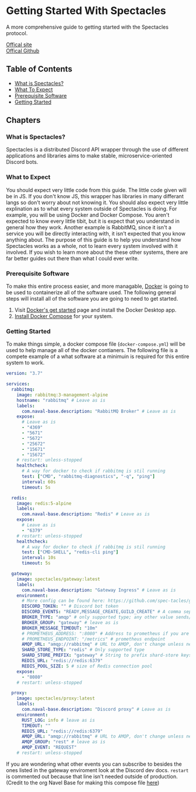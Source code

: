 # Getting Started With Spectacles

A more comprehensive guide to getting started with the Spectacles protocol.

[Offical site](https://spec.pleb.xyz/)<br>
[Offical Github](https://github.com/spec-tacles/)

## Table of Contents

- [What is Spectacles?](#What-is-Spectacles?)
- [What To Expect](#What-to-Expect)
- [Prerequisite Software](#Prerequisite-Software)
- [Getting Started](#Getting-Started)

## Chapters

### What is Spectacles?

Spectacles is a distributed Discord API wrapper through the use of different applications and libraries aims to make stable, microservice-oriented Discord bots.

### What to Expect

You should expect very little code from this guide. The little code given will be in JS. If you don't know JS, this wrapper has libraries in many differant langs so don't worry about not knowing it.
You should also expect very little explination as to what every system outside of Spectacles is doing. For example, you will be using Docker and Docker Compose. You aren't expected to know every little tibit, but it is expect that you understand in general how they work. Another example is RabbitMQ, since it isn't a service you will be directly interacting with, it isn't expected that you know anything about.
The purpose of this guide is to help you understand how Spectacles works as a whole, not to learn every system involved with it involved. If you wish to learn more about the these other systems, there are far better guides out there than what I could ever write.

### Prerequisite Software

To make this entire process easier, and more managable, [Docker](https://docker.com/) is going to be used to containerize all of the software used. The following general steps will install all of the software you are going to need to get started.

1. Visit [Docker's get started](https://www.docker.com/get-started) page and install the Docker Desktop app.
2. [Install Docker Compose](https://docs.docker.com/compose/install/) for your system.

### Getting Started

To make things simple, a docker compose file (`docker-compose.yml`) will be used to help manage all of the docker contianers.
The following file is a compete example of a what software at a minimuin is required for this entire system to work.

```yaml
version: "3.7"

services:
  rabbitmq:
    image: rabbitmq:3-management-alpine
    hostname: "rabbitmq" # Leave as is
    labels:
      com.naval-base.description: "RabbitMQ Broker" # Leave as is
    expose:
      # Leave as is
      - "4369"
      - "5671"
      - "5672"
      - "25672"
      - "15671"
      - "15672"
    # restart: unless-stopped
    healthcheck:
      # A way for docker to check if rabbitmq is stil running
      test: ["CMD", "rabbitmq-diagnostics", "-q", "ping"]
      interval: 60s
      timeout: 5s

  redis:
    image: redis:5-alpine
    labels:
      com.naval-base.description: "Redis" # Leave as is
    expose:
      # Leave as is
      - "6379"
    # restart: unless-stopped
    healthcheck:
      # A way for docker to check if rabbitmq is stil running
      test: ["CMD-SHELL", "redis-cli ping"]
      interval: 10s
      timeout: 5s

  gateway:
    image: spectacles/gateway:latest
    labels:
      com.naval-base.description: "Gateway Ingress" # Leave as is
    environment:
      # More config can be found here: https://github.com/spec-tacles/gateway
      DISCORD_TOKEN: "" # Discord bot token
      DISCORD_EVENTS: "READY,MESSAGE_CREATE,GUILD_CREATE" # A comma seperated array of events
      BROKER_TYPE: "amqp" # only supported type; any other value sends/receives from STDIN/STDOUT
      BROKER_GROUP: "gateway" # leave as is
      BROKER_MESSAGE_TIMEOUT: "10m"
      # PROMETHEUS_ADDRESS: ":8080" # Address to prometheus if you are using it
      # PROMETHEUS_ENDPOINT: "/metrics" # prometheus endpoint
      AMQP_URL: "amqp://rabbitmq" # URL to AMQP, don't change unless needed
      SHARD_STORE_TYPE: "redis" # Only supported type
      SHARD_STORE_PREFIX: "gateway" # String to prefix shard-store keys
      REDIS_URL: "redis://redis:6379"
      REDIS_POOL_SIZE: 5 # size of Redis connection pool
    expose:
      - "8080"
    # restart: unless-stopped

  proxy:
    image: spectacles/proxy:latest
    labels:
      com.naval-base.description: "Discord proxy" # Leave as is
    environment:
      RUST_LOG: info # leave as is
      TIMEOUT: ""
      REDIS_URL: "redis://redis:6379"
      AMQP_URL: "amqp://rabbitmq" # URL to AMQP, don't change unless needed
      AMQP_GROUP: "rest" # leave as is
      AMQP_EVENT: "REQUEST"
    # restart: unless-stopped
```

If you are wondering what other events you can subscribe to besides the ones listed in the gateway enviroment look at the Discord dev docs.
`restart` is commented out because that line isn't needed outside of production. <br>
(Credit to the org Navel Base for making this compose file [here](https://github.com/Naval-Base/yuudachi/))
